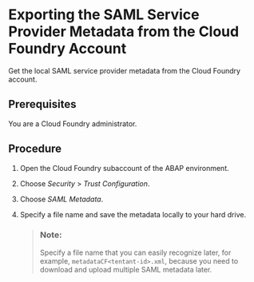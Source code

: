 <!-- loio326c83090456443ea8f9670ef4d596d7 -->

# Exporting the SAML Service Provider Metadata from the Cloud Foundry Account

Get the local SAML service provider metadata from the Cloud Foundry account.



<a name="loio326c83090456443ea8f9670ef4d596d7__prereq_h12_1tc_r2b"/>

## Prerequisites

You are a Cloud Foundry administrator.



## Procedure

1.  Open the Cloud Foundry subaccount of the ABAP environment.

2.  Choose *Security* \> *Trust Configuration*.

3.  Choose *SAML Metadata*.

4.  Specify a file name and save the metadata locally to your hard drive.

    > ### Note:  
    > Specify a file name that you can easily recognize later, for example, `metadataCF<tentant-id>.xml`, because you need to download and upload multiple SAML metadata later.


